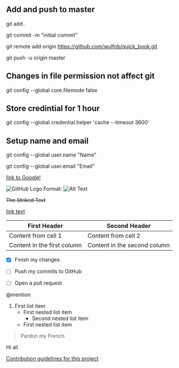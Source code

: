 ## Add and push to master

git add .

git commit -m "initial commit"

git remote add origin https://github.com/wulfnb/quick_book.git

git push -u origin master


## Changes in file permission not affect git 
git config --global core.filemode false

## Store credintial for 1 hour
git config --global credential.helper 'cache --timeout 3600'

## Setup name and email
git config --global user.name "Name"

git config --global user.email "Email"


[link to Google!](http://google.com)

![GitHub Logo](/images/logo.png)
Format: ![Alt Text](url)

~~The Striked Text~~


[link text](#abcd)


First Header | Second Header
------------ | -------------
Content from cell 1 | Content from cell 2
Content in the first column | Content in the second column

- [x] Finish my changes
- [ ] Push my commits to GitHub
- [ ] Open a pull request


@mention


1. First list item
    - First nested list item
        - Second nested list item
    - First nested list item
    


> Pardon my French


<a name="abcd">Hi all</a> 


[Contribution guidelines for this project](docs/CONTRIBUTING.md)